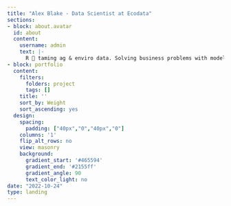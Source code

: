 ```yaml
---
title: "Alex Blake - Data Scientist at Ecodata"
sections:
- block: about.avatar
  id: about
  content:
    username: admin
    text: |-
      R 🧙 taming ag & enviro data. Solving business problems with models, automation, and hot visuals.
- block: portfolio
  content:
    filters:
      folders: project
      tags: []
    title: ''
    sort_by: Weight
    sort_ascending: yes
  design:
    spacing:
      padding: ["40px","0","40px","0"]
    columns: '1'
    flip_alt_rows: no
    view: masonry
    background:
      gradient_start: '#465594'
      gradient_end: '#2155ff'
      gradient_angle: 90
      text_color_light: no
date: "2022-10-24"
type: landing
---
```

